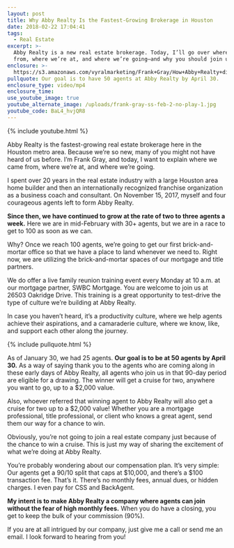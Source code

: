 ```yaml
---
layout: post
title: Why Abby Realty Is the Fastest-Growing Brokerage in Houston
date: 2018-02-22 17:04:41
tags:
  - Real Estate
excerpt: >-
  Abby Realty is a new real estate brokerage. Today, I’ll go over where we came
  from, where we’re at, and where we’re going—and why you should join us.
enclosure: >-
  https://s3.amazonaws.com/vyralmarketing/Frank+Gray/How+Abby+Realty+differs+from+other+real+estate+companies.mp4
pullquote: Our goal is to have 50 agents at Abby Realty by April 30.
enclosure_type: video/mp4
enclosure_time:
use_youtube_image: true
youtube_alternate_image: /uploads/frank-gray-ss-feb-2-no-play-1.jpg
youtube_code: BaL4_hvjQR8
---
```


{% include youtube.html %}

Abby Realty is the fastest-growing real estate brokerage here in the Houston metro area. Because we’re so new, many of you might not have heard of us before. I’m Frank Gray, and today, I want to explain where we came from, where we’re at, and where we’re going.

I spent over 20 years in the real estate industry with a large Houston area home builder and then an internationally recognized franchise organization as a business coach and consultant. On November 15, 2017, myself and four courageous agents left to form Abby Realty.

**Since then, we have continued to grow at the rate of two to three agents a week.** Here we are in mid-February with 30+ agents, but we are in a race to get to 100 as soon as we can.

Why? Once we reach 100 agents, we’re going to get our first brick-and-mortar office so that we have a place to land whenever we need to. Right now, we are utilizing the brick-and-mortar spaces of our mortgage and title partners.

We do offer a live family reunion training event every Monday at 10 a.m. at our mortgage partner, SWBC Mortgage. You are welcome to join us at 26503 Oakridge Drive. This training is a great opportunity to test-drive the type of culture we’re building at Abby Realty.

In case you haven’t heard, it’s a productivity culture, where we help agents achieve their aspirations, and a camaraderie culture, where we know, like, and support each other along the journey.

{% include pullquote.html %}

As of January 30, we had 25 agents. **Our goal is to be at 50 agents by April 30.** As a way of saying thank you to the agents who are coming along in these early days of Abby Realty, all agents who join us in that 90-day period are eligible for a drawing. The winner will get a cruise for two, anywhere you want to go, up to a $2,000 value.

Also, whoever referred that winning agent to Abby Realty will also get a cruise for two up to a $2,000 value! Whether you are a mortgage professional, title professional, or client who knows a great agent, send them our way for a chance to win.

Obviously, you’re not going to join a real estate company just because of the chance to win a cruise. This is just my way of sharing the excitement of what we’re doing at Abby Realty.

You’re probably wondering about our compensation plan. It’s very simple: Our agents get a 90/10 split that caps at $10,000, and there’s a $100 transaction fee. That’s it. There’s no monthly fees, annual dues, or hidden charges. I even pay for CSS and BackAgent.

**My intent is to make Abby Realty a company where agents can join without the fear of high monthly fees.** When you do have a closing, you get to keep the bulk of your commission (90%).

If you are at all intrigued by our company, just give me a call or send me an email. I look forward to hearing from you!